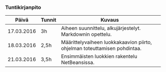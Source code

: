 ### Tuntikirjanpito
Päivä | Tunnit | Kuvaus
--------------- | ----- | ------
17.03.2016 | 3h | Aiheen suunnittelu, alkujärjestelyt. Markdownin opettelu.
18.03.2016 | 2,5h | Määrittelyvaiheen luokkakaavion piirto, ohjelman toteuttamisen pohdintaa.
21.03.2016 | 3,5h | Ensimmäisten luokkien rakentelu NetBeansissa.

